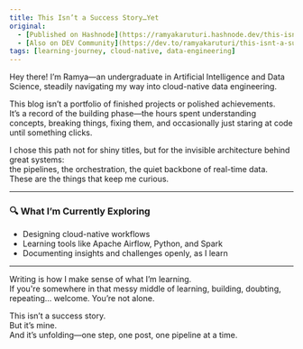 ```yaml
---
title: This Isn’t a Success Story…Yet
original:
  - [Published on Hashnode](https://ramyakaruturi.hashnode.dev/this-isnt-a-success-storyyet)
  - [Also on DEV Community](https://dev.to/ramyakaruturi/this-isnt-a-success-storyyet-44a6)
tags: [learning-journey, cloud-native, data-engineering]
---
```


Hey there! I’m Ramya—an undergraduate in Artificial Intelligence and Data Science, steadily navigating my way into cloud-native data engineering.

This blog isn’t a portfolio of finished projects or polished achievements.  
It’s a record of the building phase—the hours spent understanding concepts, breaking things, fixing them, and occasionally just staring at code until something clicks.

I chose this path not for shiny titles, but for the invisible architecture behind great systems:  
the pipelines, the orchestration, the quiet backbone of real-time data.  
These are the things that keep me curious.

---

### 🔍 What I’m Currently Exploring

- Designing cloud-native workflows  
- Learning tools like Apache Airflow, Python, and Spark  
- Documenting insights and challenges openly, as I learn  

---

Writing is how I make sense of what I’m learning.  
If you're somewhere in that messy middle of learning, building, doubting, repeating… welcome. You’re not alone.

This isn’t a success story.  
But it’s mine.  
And it’s unfolding—one step, one post, one pipeline at a time.
